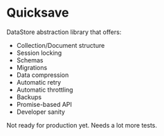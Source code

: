 # Quicksave

DataStore abstraction library that offers:

- Collection/Document structure
- Session locking
- Schemas
- Migrations
- Data compression
- Automatic retry
- Automatic throttling
- Backups
- Promise-based API
- Developer sanity

Not ready for production yet. Needs a lot more tests.